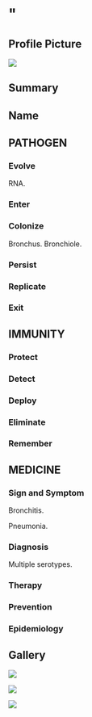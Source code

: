 # "

## Profile Picture

![](1.jpeg)

## Summary

## Name

## PATHOGEN

### Evolve

RNA.

### Enter

### Colonize

Bronchus.
Bronchiole.

### Persist

### Replicate

### Exit

## IMMUNITY

### Protect

### Detect

### Deploy

### Eliminate

### Remember

## MEDICINE

### Sign and Symptom

Bronchitis.

Pneumonia.

### Diagnosis

Multiple serotypes.

### Therapy

### Prevention

### Epidemiology

## Gallery

![](2.jpeg)

![](3.jpeg)

![](4.jpeg)
